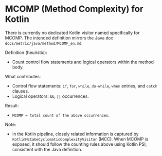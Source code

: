 # MCOMP (Method Complexity) for Kotlin

There is currently no dedicated Kotlin visitor named specifically for MCOMP. The intended definition mirrors the Java doc `docs/metric/java/method/MCOMP_en.md`:

Definition (heuristic):
- Count control flow statements and logical operators within the method body.

What contributes:
- Control flow statements: `if`, `for`, `while`, `do-while`, `when` entries, and `catch` clauses.
- Logical operators: `&&`, `||` occurrences.

Result:
- `MCOMP = total count of the above occurrences`.

Note:
- In the Kotlin pipeline, closely related information is captured by `KotlinMcCabeCyclomaticComplexityVisitor` (MCC). When MCOMP is exposed, it should follow the counting rules above using Kotlin PSI, consistent with the Java definition.
